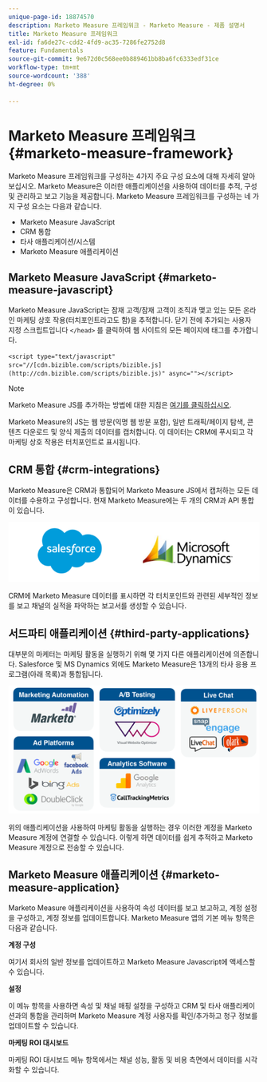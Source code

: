 ```yaml
---
unique-page-id: 18874570
description: Marketo Measure 프레임워크 - Marketo Measure - 제품 설명서
title: Marketo Measure 프레임워크
exl-id: fa6de27c-cdd2-4fd9-ac35-7286fe2752d8
feature: Fundamentals
source-git-commit: 9e672d0c568ee0b889461bb8ba6fc6333edf31ce
workflow-type: tm+mt
source-wordcount: '388'
ht-degree: 0%

---
```


# Marketo Measure 프레임워크 {#marketo-measure-framework}

Marketo Measure 프레임워크를 구성하는 4가지 주요 구성 요소에 대해 자세히 알아보십시오. Marketo Measure은 이러한 애플리케이션을 사용하여 데이터를 추적, 구성 및 관리하고 보고 기능을 제공합니다. Marketo Measure 프레임워크를 구성하는 네 가지 구성 요소는 다음과 같습니다.

* Marketo Measure JavaScript
* CRM 통합
* 타사 애플리케이션/시스템
* Marketo Measure 애플리케이션

## Marketo Measure JavaScript {#marketo-measure-javascript}

Marketo Measure JavaScript는 잠재 고객/잠재 고객이 조직과 맺고 있는 모든 온라인 마케팅 상호 작용(터치포인트라고도 함)을 추적합니다. 닫기 전에 추가되는 사용자 지정 스크립트입니다 `</head>` 를 클릭하여 웹 사이트의 모든 페이지에 태그를 추가합니다.

`<script type="text/javascript" src="//[cdn.bizible.com/scripts/bizible.js](http://cdn.bizible.com/scripts/bizible.js)" async=""></script>`

>[!NOTE]
>
>Marketo Measure JS를 추가하는 방법에 대한 지침은 [여기를 클릭하십시오](/help/marketo-measure-tracking/setting-up-tracking/adding-marketo-measure-script.md).

Marketo Measure의 JS는 웹 방문(익명 웹 방문 포함), 일반 트래픽/페이지 탐색, 콘텐츠 다운로드 및 양식 제출의 데이터를 캡처합니다. 이 데이터는 CRM에 푸시되고 각 마케팅 상호 작용은 터치포인트로 표시됩니다.

## CRM 통합 {#crm-integrations}

Marketo Measure은 CRM과 통합되어 Marketo Measure JS에서 캡처하는 모든 데이터를 수용하고 구성합니다. 현재 Marketo Measure에는 두 개의 CRM과 API 통합이 있습니다.

![](assets/1-2.png)

CRM에 Marketo Measure 데이터를 표시하면 각 터치포인트와 관련된 세부적인 정보를 보고 채널의 실적을 파악하는 보고서를 생성할 수 있습니다.

## 서드파티 애플리케이션 {#third-party-applications}

대부분의 마케터는 마케팅 활동을 실행하기 위해 몇 가지 다른 애플리케이션에 의존합니다. Salesforce 및 MS Dynamics 외에도 Marketo Measure은 13개의 타사 응용 프로그램(아래 목록)과 통합됩니다.

![](assets/2-1.png)

위의 애플리케이션을 사용하여 마케팅 활동을 실행하는 경우 이러한 계정을 Marketo Measure 계정에 연결할 수 있습니다. 이렇게 하면 데이터를 쉽게 추적하고 Marketo Measure 계정으로 전송할 수 있습니다.

## Marketo Measure 애플리케이션 {#marketo-measure-application}

Marketo Measure 애플리케이션을 사용하여 속성 데이터를 보고 보고하고, 계정 설정을 구성하고, 계정 정보를 업데이트합니다. Marketo Measure 앱의 기본 메뉴 항목은 다음과 같습니다.

**계정 구성**

여기서 회사의 일반 정보를 업데이트하고 Marketo Measure Javascript에 액세스할 수 있습니다.

**설정**

이 메뉴 항목을 사용하면 속성 및 채널 매핑 설정을 구성하고 CRM 및 타사 애플리케이션과의 통합을 관리하며 Marketo Measure 계정 사용자를 확인/추가하고 청구 정보를 업데이트할 수 있습니다.

**마케팅 ROI 대시보드**

마케팅 ROI 대시보드 메뉴 항목에서는 채널 성능, 활동 및 비용 측면에서 데이터를 시각화할 수 있습니다.
